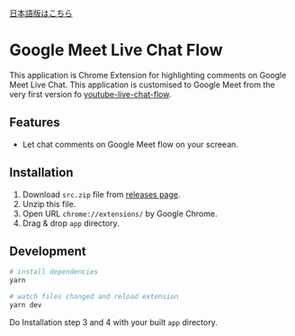[日本語版はこちら](https://github.com/t0yohei/google-meet-live-chat-flow/blob/master/README-ja.md)

# Google Meet Live Chat Flow

This application is Chrome Extension for highlighting comments on Google Meet Live Chat.
This application is customised to Google Meet from the very first version fo [youtube-live-chat-flow](https://github.com/fiahfy/youtube-live-chat-flow).

## Features
* Let chat comments on Google Meet flow on your screean.

## Installation
1. Download `src.zip` file from [releases page](https://github.com/t0yohei/google-meet-live-chat-flow/releases).
2. Unzip this file.
3. Open URL `chrome://extensions/` by Google Chrome.
4. Drag & drop `app` directory.

## Development
``` bash
# install dependencies
yarn

# watch files changed and reload extension
yarn dev
```

Do Installation step 3 and 4 with your built `app` directory.

